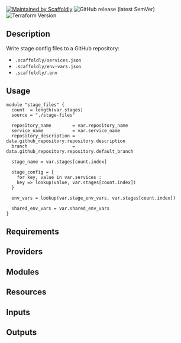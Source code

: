[![Maintained by Scaffoldly](https://img.shields.io/badge/maintained%20by-scaffoldly-blueviolet)](https://github.com/scaffoldly)
![GitHub release (latest SemVer)](https://img.shields.io/github/v/release/scaffoldly/terraform-github-stage-config-files)
![Terraform Version](https://img.shields.io/badge/tf-%3E%3D0.15.0-blue.svg)

## Description

Write stage config files to a GitHub repository:

- `.scaffoldly/services.json`
- `.scaffoldly/env-vars.json`
- `.scaffoldly/.env`

## Usage

```hcl
module "stage_files" {
  count  = length(var.stages)
  source = "./stage-files"

  repository_name        = var.repository_name
  service_name           = var.service_name
  repository_description = data.github_repository.repository.description
  branch                 = data.github_repository.repository.default_branch

  stage_name = var.stages[count.index]

  stage_config = {
    for key, value in var.services :
    key => lookup(value, var.stages[count.index])
  }

  env_vars = lookup(var.stage_env_vars, var.stages[count.index])

  shared_env_vars = var.shared_env_vars
}
```

<!-- BEGIN_TF_DOCS -->

## Requirements

## Providers

## Modules

## Resources

## Inputs

## Outputs

<!-- END_TF_DOCS -->
